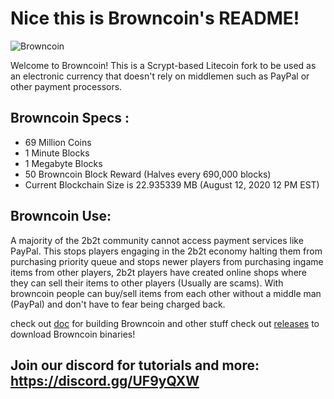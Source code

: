 # Nice this is Browncoin's README!

![Browncoin](https://cdn.discordapp.com/icons/681280771041918987/5d0eeccb636cffea0b2af3c254acf81c.png?size=256)

Welcome to Browncoin! This is a Scrypt-based Litecoin fork to be used as an electronic currency that doesn't rely on middlemen such as PayPal or other payment processors.
## Browncoin Specs :
- 69 Million Coins
- 1 Minute Blocks
- 1 Megabyte Blocks
- 50 Browncoin Block Reward (Halves every 690,000 blocks)
- Current Blockchain Size is 22.935339 MB (August 12, 2020 12 PM EST)
## Browncoin Use:
A majority of the 2b2t community cannot access payment services like PayPal. This stops players engaging in the 2b2t economy halting them from purchasing priority queue and stops newer players from purchasing ingame items from other players, 2b2t players have created online shops where they can sell their items to other players (Usually are scams). With browncoin people can buy/sell items from each other without a middle man (PayPal) and don't have to fear being charged back.

check out [doc](https://github.com/SoiledCold5/Browncoin/tree/master/doc) for building Browncoin and other stuff
check out [releases](https://github.com/SoiledCold5/Browncoin/releases/) to download Browncoin binaries!
## Join our discord for tutorials and more: https://discord.gg/UF9yQXW

